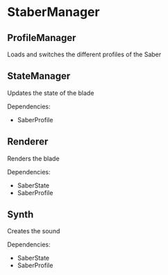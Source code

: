 # StaberManager

## ProfileManager

Loads and switches the different profiles of the Saber

## StateManager

Updates the state of the blade

Dependencies:

- SaberProfile

## Renderer

Renders the blade

Dependencies:

- SaberState
- SaberProfile

## Synth

Creates the sound

Dependencies:

- SaberState
- SaberProfile
